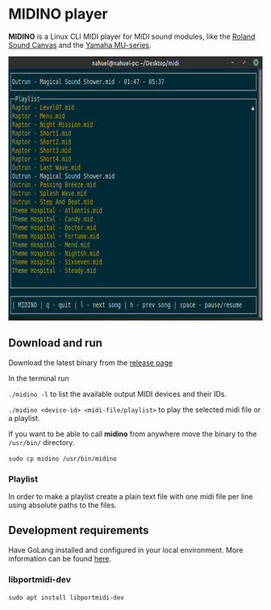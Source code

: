 # MIDINO player

**MIDINO** is a Linux CLI MIDI player for MIDI sound modules, like the [Roland Sound Canvas](https://en.wikipedia.org/wiki/Roland_Sound_Canvas) and the [Yamaha MU-series](https://en.wikipedia.org/wiki/Yamaha_MU-series).

<p align="center">
  <img width="654" height="523" src="https://github.com/ncirocco/midino/blob/master/example/midino.png" alt="Midino">
</p>

## Download and run
Download the latest binary from the [release page](https://github.com/ncirocco/midino/releases)

In the terminal run

`./midino -l` to list the available output MIDI devices and their IDs.

`./midino <device-id> <midi-file/playlist>` to play the selected midi file or a playlist.

If you want to be able to call **midino** from anywhere move the binary to the `/usr/bin/` directory.

`sudo cp midino /usr/bin/midino`

### Playlist
In order to make a playlist create a plain text file with one midi file per line using absolute paths to the files.

## Development requirements
Have GoLang installed and configured in your local environment. More information can be found [here](https://golang.org/doc/install).

### libportmidi-dev
`sudo apt install libportmidi-dev`
